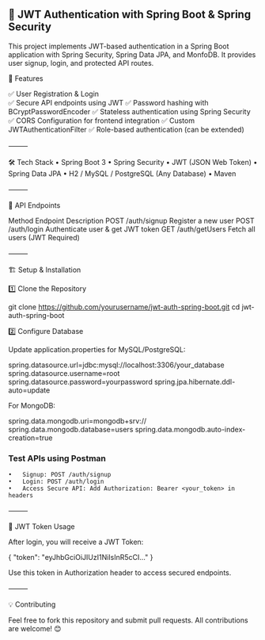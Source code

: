 ## 🚀 JWT Authentication with Spring Boot & Spring Security

This project implements JWT-based authentication in a Spring Boot application with Spring Security, Spring Data JPA, and MonfoDB. It provides user signup, login, and protected API routes.


📌 Features

✅ User Registration & Login<br>
✅ Secure API endpoints using JWT
✅ Password hashing with BCryptPasswordEncoder
✅ Stateless authentication using Spring Security
✅ CORS Configuration for frontend integration
✅ Custom JWTAuthenticationFilter
✅ Role-based authentication (can be extended)

⸻

🛠 Tech Stack
	•	Spring Boot 3
	•	Spring Security
	•	JWT (JSON Web Token)
	•	Spring Data JPA
	•	H2 / MySQL / PostgreSQL (Any Database)
	•	Maven
 

⸻

🎯 API Endpoints

Method	Endpoint	Description
POST	/auth/signup	Register a new user
POST	/auth/login	Authenticate user & get JWT token
GET	/auth/getUsers	Fetch all users (JWT Required)


⸻

🏗 Setup & Installation

1️⃣ Clone the Repository

git clone https://github.com/yourusername/jwt-auth-spring-boot.git
cd jwt-auth-spring-boot

2️⃣ Configure Database

Update application.properties for MySQL/PostgreSQL:

spring.datasource.url=jdbc:mysql://localhost:3306/your_database
spring.datasource.username=root
spring.datasource.password=yourpassword
spring.jpa.hibernate.ddl-auto=update

For MongoDB:

spring.data.mongodb.uri=mongodb+srv://
spring.data.mongodb.database=users
spring.data.mongodb.auto-index-creation=true



### Test APIs using Postman
	•	Signup: POST /auth/signup
	•	Login: POST /auth/login
	•	Access Secure API: Add Authorization: Bearer <your_token> in headers

⸻

🔐 JWT Token Usage

After login, you will receive a JWT Token:

{
  "token": "eyJhbGciOiJIUzI1NiIsInR5cCI..."
}

Use this token in Authorization header to access secured endpoints.

⸻


💡 Contributing

Feel free to fork this repository and submit pull requests. All contributions are welcome! 😊

